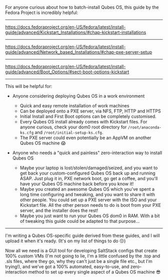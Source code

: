 For anyone curious about how to batch-install Qubes OS, this guide by the Fedora Project is incredibly helpful:

----

https://docs.fedoraproject.org/en-US/fedora/latest/install-guide/advanced/Kickstart_Installations/#chap-kickstart-installations

----

https://docs.fedoraproject.org/en-US/fedora/latest/install-guide/advanced/Network_based_Installations/#chap-pxe-server-setup

------

https://docs.fedoraproject.org/en-US/fedora/latest/install-guide/advanced/Boot_Options/#sect-boot-options-kickstart

-----

This will be helpful for:
-  Anyone considering deploying Qubes OS in a work environment
    - Quick and easy remote installation of work machines
    - Can be deployed onto a PXE server, via NFS, FTP, HTTP and HTTPS
    - Initial Install and First Boot options can be completely customised.  
    - Every Qubes OS install already comes with Kickstart files.  For anyone curious, check your dom0 root directory for `/root/anaconda-ks.cfg` and `/root/initial-setup-ks.cfg`.
    - The PXE server could even potentially be an AppVM on another Qubes OS machine :scream:

-  Anyone who needs a "quick and painless" zero-interaction way to install Qubes OS
    - Maybe your laptop is lost/stolen/damaged/seized, and you want to get back your custom-configured Qubes OS back up and running ASAP.  Just plug it in, PXE network boot, go get a coffee, and you'll have your Qubes OS machine back before you know it!
    - Maybe you created an awesome Qubes OS which you've spent a long time configuring and tweaking, and you want to share it with other people.  You could set up a PXE server with the ISO and your Kickstart file.  All the other person needs to do is boot from your PXE server, and the installer does the rest!
    -  Maybe you just want to run your Qubes OS dom0 in RAM.  With a bit of tweaking this guide could be adapted to that purpose...

----

I'm writing a Qubes OS-specific guide derived from these guides, and I will upload it when it's ready.  (It's on my list of things to do :kissing:)

Now all we need is a GUI tool for developing SaltStack configs that create 100% custom VMs (I'm not going to lie, I'm a little confused by the .top and .sls files, where they go, why they can't just be a single file etc., but I'm trying!), and we've got a 100% automated, easy-to-use, and zero-interaction method to set up every single aspect of a Qubes OS machine :sunglasses: